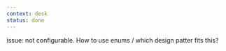 ```yaml
---
context: desk
status: done
---
```



issue: not configurable. How to use enums / which design patter fits this?
